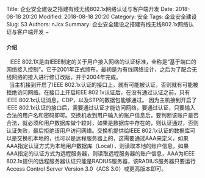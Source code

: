 Title: 企业安全建设之搭建有线无线802.1x网络认证与客户端开发
Date: 2018-08-18 20:20
Modified: 2018-08-18 20:20
Category: 安全
Tags: 企业安全建设
Slug: S3
Authors: nJcx
Summary: 企业安全建设之搭建有线无线802.1x网络认证与客户端开发 ~



#### 介绍


     IEEE 802.1X是由IEEE制定的关于用户接入网络的认证标准，全称是“基于端口的网络接入控制”。它于2001年正式颁布，最初是为有线网络设计，之后为了配合无线网络的接入进行修订改版，并于2004年完成。
     
     当主机接到开启了IEEE 802.1x认证的接口上，就有可能被认证，否则就有可能被拒绝访问网络。在接口上开启IEEE 802.1x认证后，在没有通过认证之前，只有IEEE 802.1x认证消息，CDP，以及STP的数据包能够通过。  因为主机接到开启了IEEE 802.1x认证的接口后，需要通过认证才能访问网络，要通过认证，只要输入合法的用户名和密码即可。交换机收到用户输入的账户信息后，要判断该账户是否合法，就必须和用户数据库做个较对，如果是数据库中存在的，则认证通过，否则认证失败，最后拒绝该用户访问网络。交换机提供给IEEE 802.1x认证的数据库可以是交换机本地的，也可以是远程服务器上的，这需要通过AAA来定义，如果AAA指定认证方式为本地用户数据库（Local），则读取本地的账户信息，如果AAA指定的认证方式为远程服务器，则读取远程服务器的账户信息，AAA为IEEE 802.1x提供的远程服务器认证只能是RADIUS服务器，该RADIUS服务器只要运行Access Control Server Version 3.0（ACS 3.0）或更高版本即可。
     
     






